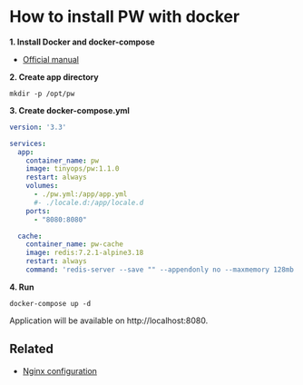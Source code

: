 # How to install PW with docker

**1. Install Docker and docker-compose**

- [Official manual](https://docs.docker.com/engine/install/)

**2. Create app directory**

```shell
mkdir -p /opt/pw
```

**3. Create docker-compose.yml**

```yaml
version: '3.3'

services:
  app:
    container_name: pw
    image: tinyops/pw:1.1.0
    restart: always
    volumes:
      - ./pw.yml:/app/app.yml
      #- ./locale.d:/app/locale.d
    ports:
      - "8080:8080"

  cache:
    container_name: pw-cache
    image: redis:7.2.1-alpine3.18
    restart: always
    command: 'redis-server --save "" --appendonly no --maxmemory 128mb'
```

**4. Run**

```shell
docker-compose up -d
```

Application will be available on http://localhost:8080.

## Related

- [Nginx configuration](NGINX.md)